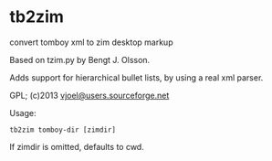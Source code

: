 tb2zim
======

convert tomboy xml to zim desktop markup

Based on tzim.py by Bengt J. Olsson.

Adds support for hierarchical bullet lists, by using a real xml parser.

GPL; (c)2013 vjoel@users.sourceforge.net

Usage:

    tb2zim tomboy-dir [zimdir]

If zimdir is omitted, defaults to cwd.
